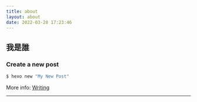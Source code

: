 ```yaml
---
title: about
layout: about
date: 2022-03-28 17:23:46
---
```

## 我是誰

### Create a new post

``` bash
$ hexo new "My New Post"
```

More info: [Writing](https://hexo.io/docs/writing.html)

---
